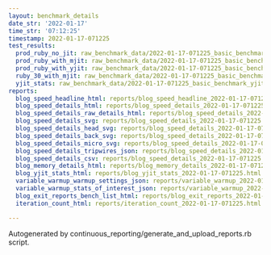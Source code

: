 ```yaml
---
layout: benchmark_details
date_str: '2022-01-17'
time_str: '07:12:25'
timestamp: 2022-01-17-071225
test_results:
  prod_ruby_no_jit: raw_benchmark_data/2022-01-17-071225_basic_benchmark_prod_ruby_no_jit.json
  prod_ruby_with_mjit: raw_benchmark_data/2022-01-17-071225_basic_benchmark_prod_ruby_with_mjit.json
  prod_ruby_with_yjit: raw_benchmark_data/2022-01-17-071225_basic_benchmark_prod_ruby_with_yjit.json
  ruby_30_with_mjit: raw_benchmark_data/2022-01-17-071225_basic_benchmark_ruby_30_with_mjit.json
  yjit_stats: raw_benchmark_data/2022-01-17-071225_basic_benchmark_yjit_stats.json
reports:
  blog_speed_headline_html: reports/blog_speed_headline_2022-01-17-071225.html
  blog_speed_details_html: reports/blog_speed_details_2022-01-17-071225.html
  blog_speed_details_raw_details_html: reports/blog_speed_details_2022-01-17-071225.raw_details.html
  blog_speed_details_svg: reports/blog_speed_details_2022-01-17-071225.svg
  blog_speed_details_head_svg: reports/blog_speed_details_2022-01-17-071225.head.svg
  blog_speed_details_back_svg: reports/blog_speed_details_2022-01-17-071225.back.svg
  blog_speed_details_micro_svg: reports/blog_speed_details_2022-01-17-071225.micro.svg
  blog_speed_details_tripwires_json: reports/blog_speed_details_2022-01-17-071225.tripwires.json
  blog_speed_details_csv: reports/blog_speed_details_2022-01-17-071225.csv
  blog_memory_details_html: reports/blog_memory_details_2022-01-17-071225.html
  blog_yjit_stats_html: reports/blog_yjit_stats_2022-01-17-071225.html
  variable_warmup_warmup_settings_json: reports/variable_warmup_2022-01-17-071225.warmup_settings.json
  variable_warmup_stats_of_interest_json: reports/variable_warmup_2022-01-17-071225.stats_of_interest.json
  blog_exit_reports_bench_list_html: reports/blog_exit_reports_2022-01-17-071225.bench_list.html
  iteration_count_html: reports/iteration_count_2022-01-17-071225.html

---
```

Autogenerated by continuous_reporting/generate_and_upload_reports.rb script.
